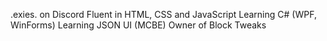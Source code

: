 .exies. on Discord
Fluent in HTML, CSS and JavaScript
Learning C# (WPF, WinForms)
Learning JSON UI (MCBE)
Owner of Block Tweaks
